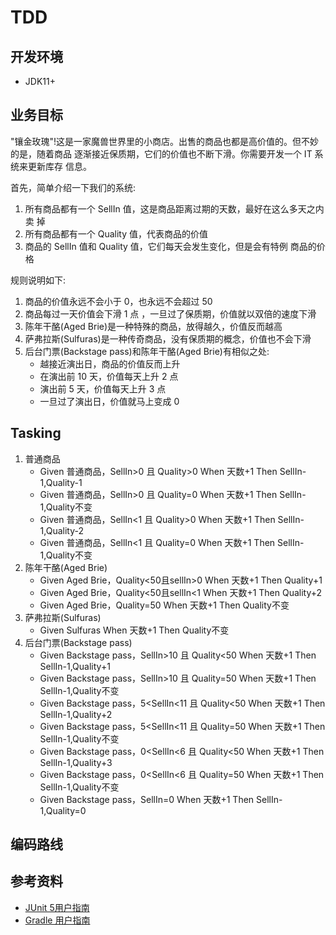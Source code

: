 # TDD

## 开发环境
- JDK11+

## 业务目标
"镶金玫瑰"!这是一家魔兽世界里的小商店。出售的商品也都是高价值的。但不妙的是，随着商品 逐渐接近保质期，它们的价值也不断下滑。你需要开发一个 IT 系统来更新库存
信息。

首先，简单介绍一下我们的系统:

1. 所有商品都有一个 SellIn 值，这是商品距离过期的天数，最好在这么多天之内卖
   掉
2. 所有商品都有一个 Quality 值，代表商品的价值
3. 商品的 SellIn 值和 Quality 值，它们每天会发生变化，但是会有特例 商品的价格

规则说明如下:

1. 商品的价值永远不会小于 0，也永远不会超过 50
2. 商品每过一天价值会下滑 1 点 ，一旦过了保质期，价值就以双倍的速度下滑
3. 陈年干酪(Aged Brie)是一种特殊的商品，放得越久，价值反而越高
4. 萨弗拉斯(Sulfuras)是一种传奇商品，没有保质期的概念，价值也不会下滑
5. 后台门票(Backstage pass)和陈年干酪(Aged Brie)有相似之处:
    - 越接近演出日，商品的价值反而上升
    - 在演出前 10 天，价值每天上升 2 点
    - 演出前 5 天，价值每天上升 3 点
    - 一旦过了演出日，价值就马上变成 0
## Tasking
1. 普通商品
    - Given 普通商品，SellIn>0 且 Quality>0 When 天数+1 Then SellIn-1,Quality-1
    - Given 普通商品，SellIn>0 且 Quality=0 When 天数+1 Then SellIn-1,Quality不变
    - Given 普通商品，SellIn<1 且 Quality>0 When 天数+1 Then SellIn-1,Quality-2
    - Given 普通商品，SellIn<1 且 Quality=0 When 天数+1 Then SellIn-1,Quality不变
2. 陈年干酪(Aged Brie)
    - Given Aged Brie，Quality<50且sellIn>0 When 天数+1 Then Quality+1
    - Given Aged Brie，Quality<50且sellIn<1 When 天数+1 Then Quality+2
    - Given Aged Brie，Quality=50 When 天数+1 Then Quality不变
3. 萨弗拉斯(Sulfuras)
    - Given Sulfuras When 天数+1 Then Quality不变
4. 后台门票(Backstage pass)
    - Given Backstage pass，SellIn>10 且 Quality<50 When 天数+1 Then SellIn-1,Quality+1
    - Given Backstage pass，SellIn>10 且 Quality=50 When 天数+1 Then SellIn-1,Quality不变
    - Given Backstage pass，5<SellIn<11 且 Quality<50 When 天数+1 Then SellIn-1,Quality+2
    - Given Backstage pass，5<SellIn<11 且 Quality=50 When 天数+1 Then SellIn-1,Quality不变
    - Given Backstage pass，0<SellIn<6 且 Quality<50 When 天数+1 Then SellIn-1,Quality+3
    - Given Backstage pass，0<SellIn<6 且 Quality=50 When 天数+1 Then SellIn-1,Quality不变
    - Given Backstage pass，SellIn=0 When 天数+1 Then SellIn-1,Quality=0

## 编码路线


## 参考资料
- [JUnit 5用户指南](https://gitee.com/liushide/junit5_cn_doc/blob/master/junit5UserGuide_zh_cn.md#https://gitee.com/link?target=https%3A%2F%2Fgithub.com%2Fjunit-team%2Fjunit5-samples%2Ftree%2Fr5.0.2%2Fjunit5-gradle-consumer)
- [Gradle 用户指南](https://docs.gradle.org/current/userguide/userguide.html)